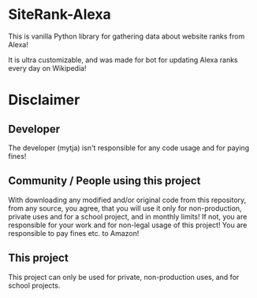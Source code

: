 # SiteRank-Alexa
This is vanilla Python library for gathering data about website ranks from Alexa!

It is ultra customizable, and was made for bot for updating Alexa ranks every day on Wikipedia!

# Disclaimer
## Developer
The developer (mytja) isn't responsible for any code usage and for paying fines!

## Community / People using this project
With downloading any modified and/or original code from this repository, from any source, you agree, that you will use it only for non-production, private uses and for a school project, and in monthly limits! If not, you are responsible for your work and for non-legal usage of this project! You are responsible to pay fines etc. to Amazon!

## This project
This project can only be used for private, non-production uses, and for school projects.
